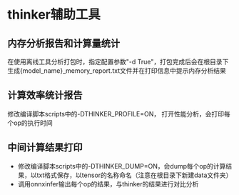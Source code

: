 
# thinker辅助工具

## 内存分析报告和计算量统计
在使用离线工具分析打包时，指定配置参数"-d True"，打包完成后会在根目录下生成{model_name}_memory_report.txt文件并在打印信息中提示内存分析结果

## 计算效率统计报告
修改编译脚本scripts中的-DTHINKER_PROFILE=ON， 打开性能分析，会打印每个op的执行时间

## 中间计算结果打印
* 修改编译脚本scripts中的-DTHINKER_DUMP=ON，会dump每个op的计算结果，以txt格式保存，以tensor的名称命名（注意在根目录下新建data文件夹）
* 调用onnxinfer输出每个op的结果，与thinker的结果进行对比分析

